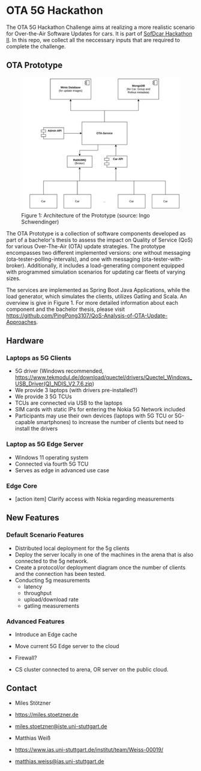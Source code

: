 # OTA 5G Hackathon

The OTA 5G Hackathon Challenge aims at realizing a more realistic scenario for Over-the-Air Software Updates for cars.
It is part of [SofDcar Hackathon II](https://sofdcar.de/language/de/sofdcar-hackathon-ii).
In this repo, we collect all the neccessary inputs that are required to complete the challenge. 


## OTA Prototype 

<figure>
  <img
  src="assets/architecture.png"
  alt="The beautiful MDN logo.">
  <figcaption>Figure 1: Architecture of the Prototype (source: Ingo Schwendinger)</figcaption>
</figure>

The OTA Prototype is a collection of software components developed as part of a bachelor's thesis to assess the impact on Quality of Service (QoS) for various Over-The-Air (OTA) update strategies.
The prototype encompasses two different implemented versions: one without messaging (ota-tester-polling-intervals), and one with messaging (ota-tester-with-broker).
Additionally, it includes a load-generating component equipped with programmed simulation scenarios for updating car fleets of varying sizes.

The services are implemented as Spring Boot Java Applications, while the load generator, which simulates the clients, utilizes Gatling and Scala.
An overview is give in Figure 1.
For more detailed information about each component and the bachelor thesis, please visit https://github.com/PingPong3107/QoS-Analysis-of-OTA-Update-Approaches.


## Hardware

### Laptops as 5G Clients

* 5G driver (Windows recommended, https://www.tekmodul.de/download/quectel/drivers/Quectel_Windows_USB_Driver(Q)_NDIS_V2.7.6.zip)
* We provide 3 laptops (with drivers pre-installed?)
* We provide 3 5G TCUs
* TCUs are connected via USB to the laptops
* SIM cards with static IPs for entering the Nokia 5G Network included
* Participants may use their own devices (laptops with 5G TCU or 5G-capable smartphones) to increase the number of clients but need to install the drivers

### Laptop as 5G Edge Server

* Windows 11 operating system
* Connected via fourth 5G TCU
* Serves as edge in advanced use case

### Edge Core

* [action item] Clarify access with Nokia regarding measurements


## New Features

### Default Scenario Features

* Distributed local deployment for the 5g clients
* Deploy the server locally in one of the machines in the arena that is also connected to the 5g network. 
* Create a protocol/or deployment diagram once the number of clients and the connection has been tested.
* Conducting 5g measurements
  * latency
  * throughput 
  * upload/download rate
  * gatling measurements 


### Advanced Features

* Introduce an Edge cache
* Move current 5G Edge server to the cloud

* Firewall? 
* CS cluster connected to arena, OR server on the public cloud.


## Contact

- Miles Stötzner
- https://miles.stoetzner.de
- miles.stoetzner@iste.uni-stuttgart.de


- Matthias Weiß
- https://www.ias.uni-stuttgart.de/institut/team/Weiss-00019/
- matthias.weiss@ias.uni-stuttgart.de